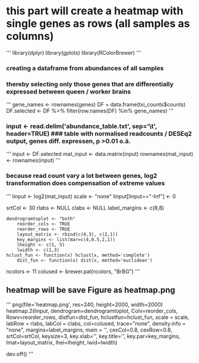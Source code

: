 # this part will create a heatmap with single genes as rows (all samples as columns)
'''
library(dplyr)
library(gplots)
library(RColorBrewer)
'''
### creating a dataframe from abundances of all samples
### thereby selecting only those genes that are differentially expressed between queen / worker brains
'''
gene_names <- rownames(genes)
DF = data.frame(txi_counts$counts)
DF.selected <- DF %>% filter(row.names(DF) %in% gene_names)
'''
### input <- read.delim('abundance_table.txt', sep='\t', header=TRUE)  ### table with normalised readcounts / DESEq2 output, genes diff. expressen, p >0.01 o.ä.
'''
input <- DF.selected
mat_input <- data.matrix(input)
rownames(mat_input) <- rownames(input)
'''
### because read count vary a lot between genes, log2 transformation does compensation of extreme values
'''
    linput <- log2(mat_input)
    scale <- "none"
    linput[linput=="-Inf"] <- 0


srtCol <- 30
    rlabs <- NULL
    clabs <- NULL
    label_margins <- c(8,8)

    dendrogramtoplot <- "both"
        reorder_cols <- TRUE   
        reorder_rows <- TRUE
        layout_matrix <- rbind(c(4,3), c(2,1))
        key_margins <- list(mar=c(4,0.5,2,1))
        lheight <- c(1, 5)
        lwidth <- c(1,3)
    hclust_fun <- function(x) hclust(x, method='complete')
        dist_fun <- function(x) dist(x, method='euclidean')

ncolors <- 11
    colused <- brewer.pal(ncolors, "BrBG")
'''
## heatmap will be save Figure as heatmap.png
'''
png(file='heatmap.png', res=240, height=2000, width=2000)  
heatmap.2(linput, dendrogram=dendrogramtoplot, Colv=reorder_cols, Rowv=reorder_rows,
    distfun=dist_fun, hclustfun=hclust_fun, scale = scale, labRow = rlabs, labCol = clabs,
    col=colused, trace="none", density.info = "none", margins=label_margins,
    main = '', cexCol=0.8, cexRow=0.8, srtCol=srtCol,
    keysize=3, key.xlab='', key.title='', key.par=key_margins,
    lmat=layout_matrix, lhei=lheight, lwid=lwidth)
 
dev.off()
'''
